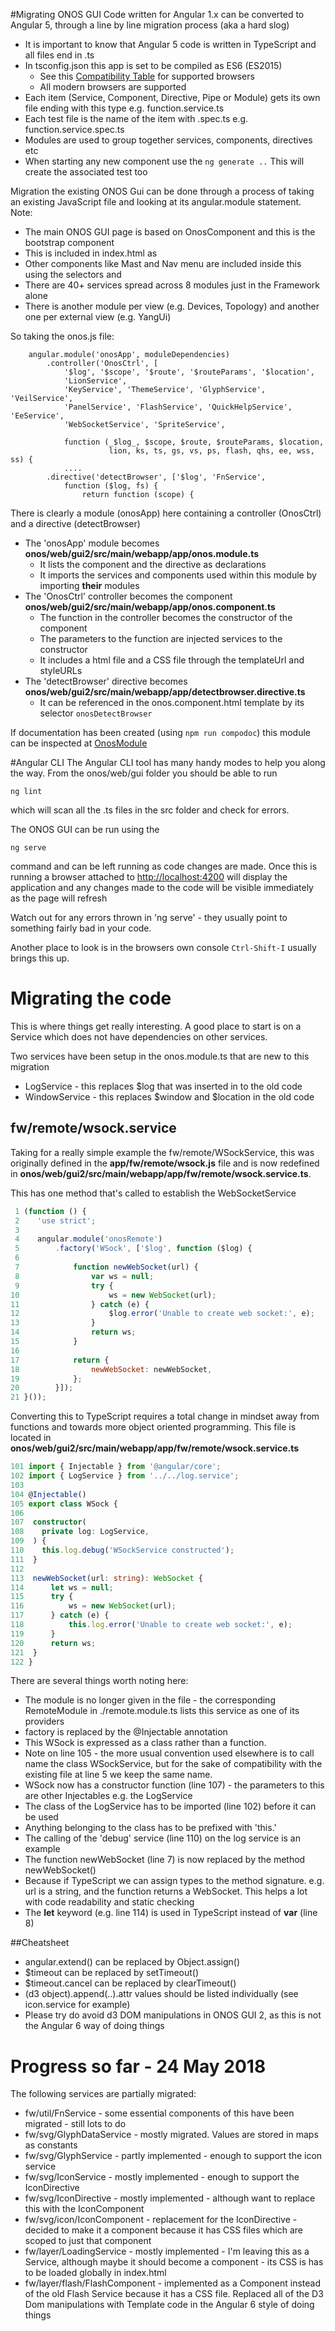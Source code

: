 #Migrating ONOS GUI
Code written for Angular 1.x can be converted to Angular 5, through a line by line migration process (aka a hard slog)

* It is important to know that Angular 5 code is written in TypeScript and all files end in .ts
* In tsconfig.json this app is set to be compiled as ES6 (ES2015)
  * See this [Compatibility Table](http://kangax.github.io/compat-table/es6/) for supported browsers
  * All modern browsers are supported
* Each item (Service, Component, Directive, Pipe or Module) gets its own file ending with this type e.g. function.service.ts 
* Each test file is the name of the item with .spec.ts e.g. function.service.spec.ts
* Modules are used to group together services, components, directives etc
* When starting any new component use the `ng generate ..` This will create the associated test too


Migration the existing ONOS Gui can be done through a process of taking an existing JavaScript file and looking at its 
angular.module statement.
Note:
* The main ONOS GUI page is based on OnosComponent and this is the bootstrap component 
* This is included in index.html as <onos-root>
* Other components like Mast and Nav menu are included inside this using the selectors <onos-mast> and <onos-nav>
* There are 40+ services spread across 8 modules just in the Framework alone
* There is another module per view (e.g. Devices, Topology) and another one per external view (e.g. YangUi)

So taking the onos.js file:
```
    angular.module('onosApp', moduleDependencies)
        .controller('OnosCtrl', [
            '$log', '$scope', '$route', '$routeParams', '$location',
            'LionService',
            'KeyService', 'ThemeService', 'GlyphService', 'VeilService',
            'PanelService', 'FlashService', 'QuickHelpService', 'EeService',
            'WebSocketService', 'SpriteService',
            
            function (_$log_, $scope, $route, $routeParams, $location,
                      lion, ks, ts, gs, vs, ps, flash, qhs, ee, wss, ss) {
            ....
        .directive('detectBrowser', ['$log', 'FnService',
            function ($log, fs) {
                return function (scope) {
```

There is clearly a module (onosApp) here containing a controller (OnosCtrl) and a directive (detectBrowser)
* The 'onosApp' module becomes __onos/web/gui2/src/main/webapp/app/onos.module.ts__
  * It lists the component and the directive as declarations
  * It imports the services and components used within this module by importing __their__ modules
* The 'OnosCtrl' controller becomes the component __onos/web/gui2/src/main/webapp/app/onos.component.ts__
  * The function in the controller becomes the constructor of the component
  * The parameters to the function are injected services to the constructor 
  * It includes a html file and a CSS file through the templateUrl and styleURLs
* The 'detectBrowser' directive becomes __onos/web/gui2/src/main/webapp/app/detectbrowser.directive.ts__
  * It can be referenced in the onos.component.html template by its selector `onosDetectBrowser`

If documentation has been created (using `npm run compodoc`) this module can be inspected at
[OnosModule](./documentation/modules/OnosModule.html)

#Angular CLI
The Angular CLI tool has many handy modes to help you along the way.
From the onos/web/gui folder you should be able to run 

`ng lint`

which will scan all the .ts files in the src folder and check for errors.

The ONOS GUI can be run using the 

`ng serve`

command and can be left running as code changes are made. 
Once this is running a browser attached to [http://localhost:4200](http://localhost:4200) 
will display the application and any changes made to the code will 
be visible immediately as the page will refresh

Watch out for any errors thrown in 'ng serve' - they usually point to something fairly 
bad in your code. 

Another place to look is in the browsers own console
`Ctrl-Shift-I` usually brings this up.

# Migrating the code
This is where things get really interesting. A good place to start is on a 
Service which does not have dependencies on other services. 

Two services have been setup in the onos.module.ts that are new to this migration
* LogService - this replaces $log that was inserted in to the old code
* WindowService - this replaces $window and $location in the old code

## fw/remote/wsock.service
Taking for a really simple example the fw/remote/WSockService, this was originally defined in 
the __app/fw/remote/wsock.js__ file and is now redefined in 
__onos/web/gui2/src/main/webapp/app/fw/remote/wsock.service.ts__.

This has one method that's called to establish the WebSocketService

```javascript
 1 (function () {
 2    'use strict';
 3
 4    angular.module('onosRemote')
 5        .factory('WSock', ['$log', function ($log) {
 6
 7            function newWebSocket(url) {
 8                var ws = null;
 9                try {
10                    ws = new WebSocket(url);
11                } catch (e) {
12                    $log.error('Unable to create web socket:', e);
13                }
14                return ws;
15            }
16
17            return {
18                newWebSocket: newWebSocket,
19            };
20        }]);
21 }());

```

Converting this to TypeScript requires a total change in mindset away 
from functions and towards more object oriented programming. This file is
located in __onos/web/gui2/src/main/webapp/app/fw/remote/wsock.service.ts__

```typescript
101 import { Injectable } from '@angular/core';
102 import { LogService } from '../../log.service';
103 
104 @Injectable()
105 export class WSock {
106 
107  constructor(
108    private log: LogService,
109  ) {
110    this.log.debug('WSockService constructed');
111  }
112
113  newWebSocket(url: string): WebSocket {
114      let ws = null;
115      try {
116          ws = new WebSocket(url);
117      } catch (e) {
118          this.log.error('Unable to create web socket:', e);
119      }
120      return ws;
121  }
122 }
```

There are several things worth noting here:
* The module is no longer given in the file - 
    the corresponding RemoteModule in ./remote.module.ts lists this 
    service as one of its providers
* factory is replaced by the @Injectable annotation
* This WSock is expressed as a class rather than a function.
* Note on line 105 - the more usual convention used elsewhere is to call name the class
    WSockService, but for the sake of compatibility with the existing file at line 5
    we keep the same name.  
* WSock now has a constructor function (line 107) - the parameters to this are 
   other Injectables e.g. the LogService
* The class of the LogService has to be imported (line 102) 
    before it can be used
* Anything belonging to the class has to be prefixed with 'this.'
* The calling of the 'debug' service (line 110) on the log service is an example
* The function newWebSocket (line 7) is now replaced by the method newWebSocket()
* Because if TypeScript we can assign types to the method signature.
    e.g. url is a string, and the function returns a WebSocket. This helps
    a lot with code readability and static checking
* The __let__ keyword (e.g. line 114) is used in TypeScript instead of __var__ (line 8)
 
##Cheatsheet

* angular.extend() can be replaced by Object.assign()
* $timeout can be replaced by setTimeout()
* $timeout.cancel can be replaced by clearTimeout()
* (d3 object).append(..).attr values should be listed individually (see icon.service for example)
* Please try do avoid d3 DOM manipulations in ONOS GUI 2, as this is not the Angular 6 way of 
  doing things


# Progress so far - 24 May 2018
The following services are partially migrated:
* fw/util/FnService - some essential components of this have been migrated - still lots to do
* fw/svg/GlyphDataService - mostly migrated. Values are stored in maps as constants
* fw/svg/GlyphService - partly implemented - enough to support the icon service
* fw/svg/IconService - mostly implemented - enough to support the IconDirective
* fw/svg/IconDirective - mostly implemented - although want to replace this with 
  the IconComponent
* fw/svg/icon/IconComponent - replacement for the IconDirective - decided to make 
   it a component because it has CSS files which are scoped to just that component
* fw/layer/LoadingService - mostly implemented - I'm leaving this as a Service, 
  although maybe it should become a component - its CSS is has to be loaded 
  globally in index.html
* fw/layer/flash/FlashComponent - implemented as a Component instead of the old Flash Service
  because it has a CSS file. Replaced all of the D3 Dom manipulations with Template code
  in the Angular 6 style of doing things
  
